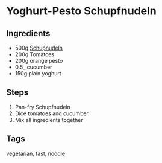 # Yoghurt-Pesto Schupfnudeln

## Ingredients

* 500g [Schupnudeln](Schupfnudeln.html)
* 200g Tomatoes
* 200g orange pesto 
* 0.5_ cucumber
* 150g plain yoghurt

## Steps

1. Pan-fry Schupfnudeln
2. Dice tomatoes and cucumber
3. Mix all ingredients together

## Tags
vegetarian, fast, noodle
